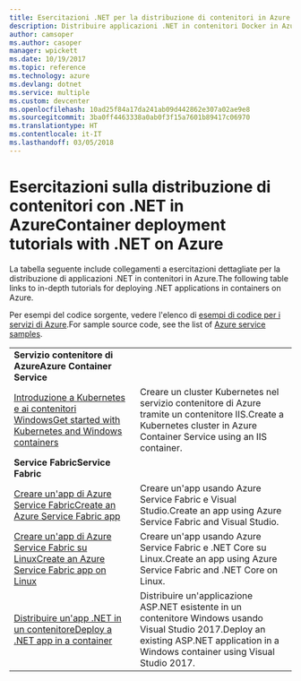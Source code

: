 ```yaml
---
title: Esercitazioni .NET per la distribuzione di contenitori in Azure
description: Distribuire applicazioni .NET in contenitori Docker in Azure e ridimensionarle con DC/OS, Mesos o Kubernetes.
author: camsoper
ms.author: casoper
manager: wpickett
ms.date: 10/19/2017
ms.topic: reference
ms.technology: azure
ms.devlang: dotnet
ms.service: multiple
ms.custom: devcenter
ms.openlocfilehash: 10ad25f84a17da241ab09d442862e307a02ae9e8
ms.sourcegitcommit: 3ba0ff4463338a0ab0f3f15a7601b89417c06970
ms.translationtype: HT
ms.contentlocale: it-IT
ms.lasthandoff: 03/05/2018
---
```

# <a name="container-deployment-tutorials-with-net-on-azure"></a><span data-ttu-id="ace99-103">Esercitazioni sulla distribuzione di contenitori con .NET in Azure</span><span class="sxs-lookup"><span data-stu-id="ace99-103">Container deployment tutorials with .NET on Azure</span></span>

<span data-ttu-id="ace99-104">La tabella seguente include collegamenti a esercitazioni dettagliate per la distribuzione di applicazioni .NET in contenitori in Azure.</span><span class="sxs-lookup"><span data-stu-id="ace99-104">The following table links to in-depth tutorials for deploying .NET applications in containers on Azure.</span></span>

<span data-ttu-id="ace99-105">Per esempi del codice sorgente, vedere l'elenco di [esempi di codice per i servizi di Azure](https://azure.microsoft.com/resources/samples/?platform=dotnet).</span><span class="sxs-lookup"><span data-stu-id="ace99-105">For sample source code, see the list of [Azure service samples](https://azure.microsoft.com/resources/samples/?platform=dotnet).</span></span>

| | |
|---|---|
| <span data-ttu-id="ace99-106">**Servizio contenitore di Azure**</span><span class="sxs-lookup"><span data-stu-id="ace99-106">**Azure Container Service**</span></span> ||
| <span data-ttu-id="ace99-107">[Introduzione a Kubernetes e ai contenitori Windows][1]</span><span class="sxs-lookup"><span data-stu-id="ace99-107">[Get started with Kubernetes and Windows containers][1]</span></span> | <span data-ttu-id="ace99-108">Creare un cluster Kubernetes nel servizio contenitore di Azure tramite un contenitore IIS.</span><span class="sxs-lookup"><span data-stu-id="ace99-108">Create a Kubernetes cluster in Azure Container Service using an IIS container.</span></span>
|<span data-ttu-id="ace99-109">**Service Fabric**</span><span class="sxs-lookup"><span data-stu-id="ace99-109">**Service Fabric**</span></span>| |
| <span data-ttu-id="ace99-110">[Creare un'app di Azure Service Fabric][2]</span><span class="sxs-lookup"><span data-stu-id="ace99-110">[Create an Azure Service Fabric app][2]</span></span> | <span data-ttu-id="ace99-111">Creare un'app usando Azure Service Fabric e Visual Studio.</span><span class="sxs-lookup"><span data-stu-id="ace99-111">Create an app using Azure Service Fabric and Visual Studio.</span></span> | 
| <span data-ttu-id="ace99-112">[Creare un'app di Azure Service Fabric su Linux][3]</span><span class="sxs-lookup"><span data-stu-id="ace99-112">[Create an Azure Service Fabric app on Linux][3]</span></span> | <span data-ttu-id="ace99-113">Creare un'app usando Azure Service Fabric e .NET Core su Linux.</span><span class="sxs-lookup"><span data-stu-id="ace99-113">Create an  app using Azure Service Fabric and .NET Core on Linux.</span></span> | 
| <span data-ttu-id="ace99-114">[Distribuire un'app .NET in un contenitore][4]</span><span class="sxs-lookup"><span data-stu-id="ace99-114">[Deploy a .NET app in a container][4]</span></span> | <span data-ttu-id="ace99-115">Distribuire un'applicazione ASP.NET esistente in un contenitore Windows usando Visual Studio 2017.</span><span class="sxs-lookup"><span data-stu-id="ace99-115">Deploy an existing ASP.NET application in a Windows container using Visual Studio 2017.</span></span>  |

[1]: /azure/container-service/container-service-kubernetes-windows-walkthrough
[2]: /azure/service-fabric/service-fabric-create-your-first-application-in-visual-studio
[3]: /azure/service-fabric/service-fabric-get-started-containers
[4]: /azure/service-fabric/service-fabric-host-app-in-a-container
